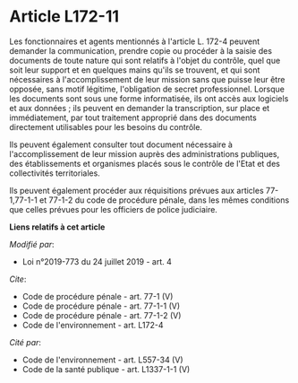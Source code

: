 # Article L172-11

Les fonctionnaires et agents mentionnés à l'article L. 172-4 peuvent demander la communication, prendre copie ou procéder à
la saisie des documents de toute nature qui sont relatifs à l'objet du contrôle, quel que soit leur support et en quelques
mains qu'ils se trouvent, et qui sont nécessaires à l'accomplissement de leur mission sans que puisse leur être opposée, sans
motif légitime, l'obligation de secret professionnel. Lorsque les documents sont sous une forme informatisée, ils ont accès
aux logiciels et aux données ; ils peuvent en demander la transcription, sur place et immédiatement, par tout traitement
approprié dans des documents directement utilisables pour les besoins du contrôle. 

Ils peuvent également consulter tout document nécessaire à l'accomplissement de leur mission auprès des administrations
publiques, des établissements et organismes placés sous le contrôle de l'Etat et des collectivités territoriales. 

Ils peuvent également procéder aux réquisitions prévues aux articles 77-1,77-1-1 et 77-1-2 du code de procédure pénale, dans
les mêmes conditions que celles prévues pour les officiers de police judiciaire.

**Liens relatifs à cet article**

_Modifié par_:

  - Loi n°2019-773 du 24 juillet 2019 - art. 4

_Cite_:

  - Code de procédure pénale - art. 77-1 (V)
  - Code de procédure pénale - art. 77-1-1 (V)
  - Code de procédure pénale - art. 77-1-2 (V)
  - Code de l'environnement - art. L172-4

_Cité par_:

  - Code de l'environnement - art. L557-34 (V)
  - Code de la santé publique - art. L1337-1-1 (V)
